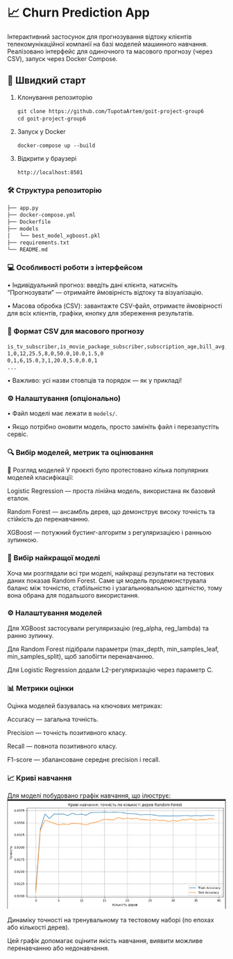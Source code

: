 # 📈 Churn Prediction App

Інтерактивний застосунок для прогнозування відтоку клієнтів телекомунікаційної компанії на базі моделей машинного навчання.  
Реалізовано інтерфейс для одиночного та масового прогнозу (через CSV), запуск через Docker Compose.

## 🚀 Швидкий старт

1. Клонування репозиторію
   
   `git clone https://github.com/TupotaArtem/goit-project-group6`  
   `cd goit-project-group6`

3. Запуск у Docker
   
   `docker-compose up --build`

4. Відкрити у браузері
   
   `http://localhost:8501`

### 🛠️ Структура репозиторію

    ├── app.py
    ├── docker-compose.yml
    ├── Dockerfile
    ├── models
    │   └── best_model_xgboost.pkl
    ├── requirements.txt
    └── README.md
    
### 💻 Особливості роботи з інтерфейсом

•	Індивідуальний прогноз: введіть дані клієнта, натисніть “Прогнозувати” — отримайте ймовірність відтоку та візуалізацію.  

•	Масова обробка (CSV): завантажте CSV-файл, отримаєте ймовірності для всіх клієнтів, графіки, кнопку для збереження результатів.

### 📄 Формат CSV для масового прогнозу

    is_tv_subscriber,is_movie_package_subscriber,subscription_age,bill_avg,reamining_contract,service_failure_count,download_avg,upload_avg,download_over_limit,contract_unknown
    1,0,12,25.5,8,0,50.0,10.0,1.5,0
    0,1,6,15.0,3,1,20.0,5.0,0.0,1
    ...

•	Важливо: усі назви стовпців та порядок — як у прикладі!

### ⚙️ Налаштування (опціонально)  
    
•	Файл моделі має лежати в `models/`.  

•	Якщо потрібно оновити модель, просто замініть файл і перезапустіть сервіс.

### 🔍 Вибір моделей, метрик та оцінювання
🧠 Розгляд моделей
У проєкті було протестовано кілька популярних моделей класифікації:

Logistic Regression — проста лінійна модель, використана як базовий еталон.

Random Forest — ансамбль дерев, що демонструє високу точність та стійкість до перенавчанню.

XGBoost — потужний бустинг-алгоритм з регуляризацією і ранньою зупинкою.

### 🎯 Вибір найкращої моделі
Хоча ми розглядали всі три моделі, найкращі результати на тестових даних показав Random Forest. Саме ця модель продемонструвала баланс між точністю, стабільністю і узагальнювальною здатністю, тому вона обрана для подальшого використання.

### ⚙️ Налаштування моделей
Для XGBoost застосували регуляризацію (reg_alpha, reg_lambda) та ранню зупинку.

Для Random Forest підібрали параметри (max_depth, min_samples_leaf, min_samples_split), щоб запобігти перенавчанню.

Для Logistic Regression додали L2-регуляризацію через параметр C.

### 📊 Метрики оцінки
Оцінка моделей базувалась на ключових метриках:

Accuracy — загальна точність.

Precision — точність позитивного класу.

Recall — повнота позитивного класу.

F1-score — збалансоване середнє precision і recall.

### 📈 Криві навчання
Для моделі побудовано графік навчання, що ілюструє:
![alt text](image.png)

Динаміку точності на тренувальному та тестовому наборі (по епохах або кількості дерев).

Цей графік допомагає оцінити якість навчання, виявити можливе перенавчанню або недонавчання.